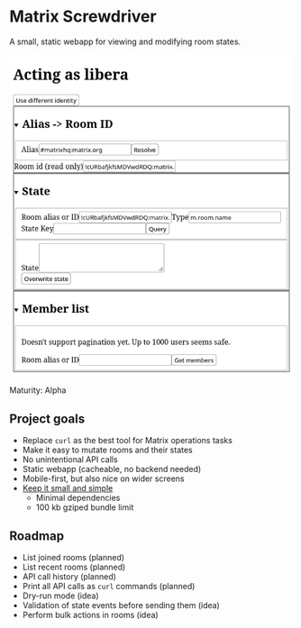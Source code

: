 # Matrix Screwdriver
A small, static webapp for viewing and modifying room states.

![](./docs/screenshot.png)

Maturity: Alpha

## Project goals
* Replace `curl` as the best tool for Matrix operations tasks
* Make it easy to mutate rooms and their states
* No unintentional API calls
* Static webapp (cacheable, no backend needed)
* Mobile-first, but also nice on wider screens
* [Keep it small and simple](https://en.wikipedia.org/wiki/KISS_principle)
  * Minimal dependencies
  * 100 kb gziped bundle limit

## Roadmap
* List joined rooms (planned)
* List recent rooms (planned)
* API call history (planned)
* Print all API calls as `curl` commands (planned)
* Dry-run mode (idea)
* Validation of state events before sending them (idea)
* Perform bulk actions in rooms (idea)

